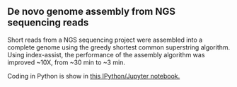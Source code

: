 ## De novo genome assembly from NGS sequencing reads

Short reads from a NGS sequencing project were assembled into a complete genome using the greedy shortest common superstring algorithm.
Using index-assist, the performance of the assembly algorithm was improved ~10X, from ~30 min to ~3 min.

Coding in Python is show in [this IPython/Jupyter notebook.][1]

[1]: https://github.com/alexindata/genomeAssemblyNGS/blob/master/Genome%20assembly%20using%20index-assisted%20common%20shortest%20superstring.ipynb "this IPython/Jupyter notebook."
